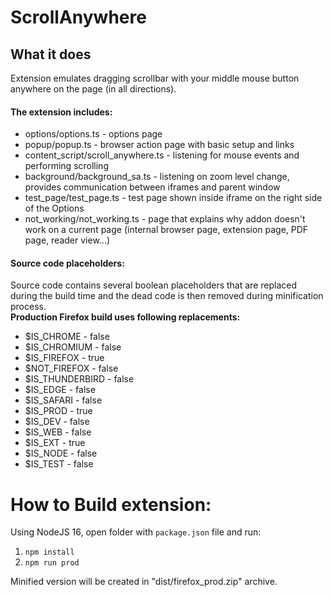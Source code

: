# ScrollAnywhere

## What it does ##
Extension emulates dragging scrollbar with your middle mouse button anywhere on the page (in all directions).


#### The extension includes: ####
* options/options.ts - options page
* popup/popup.ts - browser action page with basic setup and links
* content_script/scroll_anywhere.ts - listening for mouse events and performing scrolling
* background/background_sa.ts - listening on zoom level change, provides communication between iframes and parent window
* test_page/test_page.ts - test page shown inside iframe on the right side of the Options
* not_working/not_working.ts - page that explains why addon doesn't work on a current page (internal browser page, extension page, PDF page, reader view...)

#### Source code placeholders: ####
Source code contains several boolean placeholders that are replaced during the build time and the dead code is then removed during minification process.  
**Production Firefox build uses following replacements:**
* $IS_CHROME - false
* $IS_CHROMIUM - false
* $IS_FIREFOX - true
* $NOT_FIREFOX - false
* $IS_THUNDERBIRD - false
* $IS_EDGE - false
* $IS_SAFARI - false
* $IS_PROD - true
* $IS_DEV - false
* $IS_WEB - false
* $IS_EXT - true
* $IS_NODE - false
* $IS_TEST - false

# How to Build extension: #
Using NodeJS 16, open folder with `package.json` file and run:
1) `npm install`
1) `npm run prod`

Minified version will be created in "dist/firefox_prod.zip" archive. 
